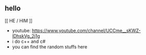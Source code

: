 ## hello
[[ HE / HIM ]]
- youtube: https://www.youtube.com/channel/UCCme__sKWZ-lDhskVg_2j1g
- i do c++ and c#
- you can find the random stuffs here
<!--
**ChrisORM380/ChrisORM380** is a ✨ _special_ ✨ repository because its `README.md` (this file) appears on your GitHub profile.

Here are some ideas to get you started:

- 🔭 I’m currently working on ...
- 🌱 I’m currently learning ...
- 👯 I’m looking to collaborate on ...
- 🤔 I’m looking for help with ...
- 💬 Ask me about ...
- 📫 How to reach me: ...
- 😄 Pronouns: ...
- ⚡ Fun fact: ...
-->
